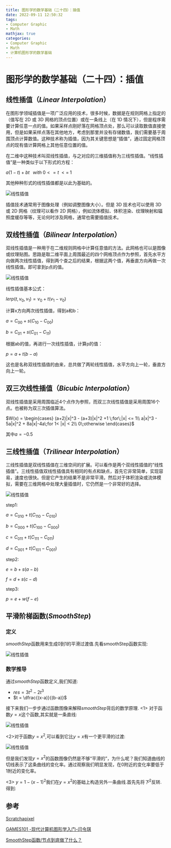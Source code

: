 ```yaml
---
title: 图形学的数学基础（二十四）：插值
date: 2022-09-11 12:50:32
tags:
- Computer Graphic
- Math
mathjax: true
categories:
- Computer Graphic
- Math
- 计算机图形学的数学基础
---
```


# 图形学的数学基础（二十四）：插值

## 线性插值（$Linear\;Interpolation$）
在图形学领域插值是一项广泛应用的技术，很多时候，数据是在规则网格上指定的（值写在 2D 或 3D 网格的顶点位置）或在一条线上（在 1D 情况下），但是程序需要计算任意一点的值。如果采样点刚好落在网格顶点处，那么可以读取数值直接使用，但是如果采样点落在其他地方，考虑到那里并没有存储数值，我们需要基于周围顶点计算数值。这种技术称为插值，因为其关键思想是“插值”，通过固定网格顶点的现有值计算网格上其他任意位置的值。

在二维中这种技术叫双线性插值，与之对应的三维插值称为三线性插值。“线性插值”是一种类似于以下形式的方程：

$a(1-t) +bt\;\;\;with\; 0 <=t\;<=\;1$

其他种种形式的线性插值都是以此为基础的。

![线性插值](图形学的数学基础（二十四）：插值/1.jpg)

插值技术通常用于图像处理（例如调整图像大小）。但是 3D 技术也可以使用 3D 或 2D 网格（纹理可以看作 2D 网格），例如流体模拟、体积渲染、纹理映射和辐照度缓存等等，无论何时涉及网格，通常也需要插值技术。

## 双线性插值（$Bilinear\;Interpolation$）
双线性插值是一种用于在二维规则网格中计算任意值的方法。此网格也可以是图像或纹理贴图。思路是取二维平面上周围最近的四个网格顶点作为参照，首先水平方向做两次线性插值，得到两个查之后的结果，根据这两个值，再垂直方向再做一次线性插值。即可拿到p点的值。

![线性插值](图形学的数学基础（二十四）：插值/2.png)

线性插值基本公式：

$lerp(t, v_0, v_1) = v_0 + t(v_1-v_0)$

计算x方向两次线性插值，得到a和b：

$a = C_{00} + s(C_{10} - C_{00})$

$b = C_{01} + s(C_{01} - C_{11})$

根据ab的值，再进行一次线性插值，计算p的值：

$p = a + t(b - a)$

这也是名称双线性插值的由来，总共做了两轮线性插值，水平方向上一轮，垂直方向上一轮。

## 双三次线性插值（$Bicubic\;Interpolation$）
双线性插值是采用周围临近4个点作为参照，而双三次线性插值是采用周围16个点。也被称为双三次插值算法。

$W(x) = \begin{cases}
    (a+2)|x|^3 - (a+3)|x|^2 +1 \;for\;|x| <= 1\\ 
    a|x|^3 - 5a|x|^2 + 8a|x|-4a\;for 1< |x| < 2\\ 
    0\;otherwise    
\end{cases}$

其中$a = -0.5$

## 三线性插值（$Trilinear\; Interpolation$）
三线性插值是双线性插值在三维空间的扩展。可以看作是两个双线性插值的“线性插值”。三线性插值双线性插值具有相同的有点和缺点，首先它非常简单，实现容易，速度也很快。但是它产生的结果不是非常平滑。然后对于体积渲染或流体模拟，需要在三维网格中处理大量插值时，它仍然是一个非常好的选择。

![线性插值](图形学的数学基础（二十四）：插值/3.png)

step1:

$a = C_{010}+t(C_{110} - C_{010})$

$b = C_{000}+t(C_{100} - C_{000})$

$c = C_{011}+t(C_{111} - C_{011})$

$d = C_{001}+t(C_{101} - C_{001})$

step2:

$e = b + s(a - b)$

$f = d + s(c - d)$

step3:

$p = e + w(f-e)$


## 平滑阶梯函数($SmoothStep$)

### 定义
$smoothStep$函数用来生成0到1的平滑过渡值.先看smoothStep函数实现:

![线性插值](图形学的数学基础（二十四）：插值/4.png)

### 数学推导
通过$smoothStep$函数定义,我们知道:

- $res = 3t^2 - 2t^3$
- $t = \dfrac{(x-a)}{(b-a)}$

接下来我们一步步通过函数图像来解释$smoothStep$背后的数学原理.
<1> 对于函数$y = x$这个函数,其实就是一条直线:

![线性插值](图形学的数学基础（二十四）：插值/5.jpg)

<2>对于函数$y = x^2$,可以看到它比$y = x$有一个更平滑的过渡:

![线性插值](图形学的数学基础（二十四）：插值/6.jpg)

但是我们发现$y = x^2$的函数图像仍然是不够“平滑的”，为什么呢？我们知道曲线的切线表示了这条曲线的变化率。通过观察我们明显发现，在0附近的变化率要低于1附近的变化率。

<3> $y = 1 - (x-1)^2$我们在$y = x^2$的基础上构造另外一条曲线.首先先将$下^2$反转.得到:


## 参考

[Scratchapixel](https://www.scratchapixel.com/lessons/mathematics-physics-for-computer-graphics/interpolation)

[GAMES101 -现代计算机图形学入门-闫令琪](https://www.bilibili.com/video/BV1X7411F744?p=15&vd_source=b3b87210888ec87be647603921054a36)

[SmoothStep函数/节点到底做了什么？](https://zhuanlan.zhihu.com/p/424589478)


